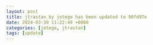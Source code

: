 ```yaml
---
layout: post
title: jtrastan by jotego has been updated to 90fd97e
date: 2024-03-30 11:22:49 +0000
categories: [jotego, jtrastan]
tags: [update]
---
```


